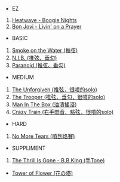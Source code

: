 - EZ
1. [Heatwave - Boogie Nights](https://youtu.be/qkUaqt4WQAo?si=xFX_oJWFW8czlZ2d)  
2. [Bon Jovi - Livin' on a Prayer](https://youtu.be/jgSf4cXrc9o?t=159&si=jLNNVCP48Lv3hb7i)  



- BASIC
1. [Smoke on the Water (推弦)](https://youtu.be/7kKoOPf7nWc?t=180&si=A2K8wv3zzAC5QxYt)  
2. [N.I.B. (推弦、垂勾)](https://youtu.be/HanyEAkgI_Y?t=144&si=Im4OW2IPlC1fka74)  
3. [Paranoid (推弦、垂勾)](https://youtu.be/B2R3WZXzsNA?t=84&si=lsVkMnuL73lNEbEH)  




- MEDIUM
1. [The Unforgiven (推弦，很噴的solo)](https://youtu.be/m8QRDrCcON0?t=202&si=40Tp8AUKoPT-D148)  
2. [The Trooper (推弦、垂勾，很噴的solo)](https://youtu.be/ZpyQ2Q4GAok?t=133&si=uMqUYVLg7HVmVl6C)  
3. [Man In The Box (油漬搖滾)](https://youtu.be/FWDn6t_u8Pg?t=159&si=NhD_Sf2-mJ5vL_fP)  
4. [Crazy Train (右手悶音、點弦，很噴的solo)](https://youtu.be/G4M5V97CtA4?t=31&si=jhUqaZC7ssKD0d6P)  




- HARD
1. [No More Tears (噴到烙賽)](https://youtu.be/x6HEwH1riDI?t=205&si=Oeeo18mg74teUJ_6)  




- SUPPLIMENT
1. [The Thrill Is Gone - B.B.King (手Tone)](https://youtu.be/zNk5WBaqNqw?si=oxUYm9UJb69mQJFv)  
- [Tower of Flower (花の塔)](https://youtu.be/IwkV_4DE9Nc?si=VSLK-sAnKHeXey73)  



